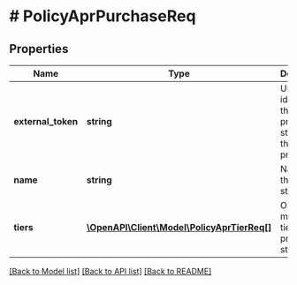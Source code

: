 # # PolicyAprPurchaseReq

## Properties

Name | Type | Description | Notes
------------ | ------------- | ------------- | -------------
**external_token** | **string** | Unique identifier of the external pricing strategy for the credit program. | [optional]
**name** | **string** | Name of the pricing strategy. | [optional]
**tiers** | [**\OpenAPI\Client\Model\PolicyAprTierReq[]**](PolicyAprTierReq.md) | One or more risk tiers for a pricing strategy. |

[[Back to Model list]](../../README.md#models) [[Back to API list]](../../README.md#endpoints) [[Back to README]](../../README.md)
